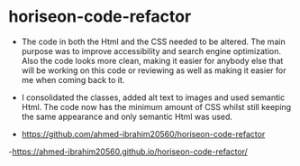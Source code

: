 # horiseon-code-refactor
- The code in both the Html and the CSS needed to be altered. The main purpose was to improve accessibility and search engine optimization. Also the code looks more clean, making it easier for anybody else that will be working on this code or reviewing as well as making it easier for me when coming back to it.

- I consolidated the classes, added alt text to images and used semantic Html. The code now has the minimum amount of CSS whilst still keeping the same appearance and only semantic Html was used. 

- https://github.com/ahmed-ibrahim20560/horiseon-code-refactor 

-https://ahmed-ibrahim20560.github.io/horiseon-code-refactor/